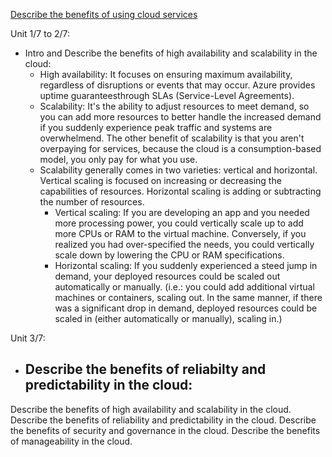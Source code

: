 [Describe the benefits of using cloud services](https://learn.microsoft.com/en-us/training/modules/describe-benefits-use-cloud-services/1-introduction)

Unit 1/7 to 2/7:
  - Intro and Describe the benefits of high availability and scalability in the cloud:
    - High availability: It focuses on ensuring maximum availability, regardless of disruptions or events that may occur. Azure provides uptime guaranteesthrough SLAs (Service-Level Agreements).
    - Scalability: It's the ability to adjust resources to meet demand, so you can add more resources to better handle the increased demand if you suddenly experience peak traffic and systems are overwhelmend. The other benefit of scalability is that you aren't overpaying for services, because the cloud is a consumption-based model, you only pay for what you use.
    - Scalability generally comes in two varieties: vertical and horizontal. Vertical scaling is focused on increasing or decreasing the capabilities of resources. Horizontal scaling is adding or subtracting the number of resources.
      - Vertical scaling: If you are developing an app and you needed more processing power, you could vertically scale up to add more CPUs or RAM to the virtual machine. Conversely, if you realized you had over-specified the needs, you could vertically scale down by lowering the CPU or RAM specifications.
      - Horizontal scaling: If you suddenly experienced a steed jump in demand, your deployed resources could be scaled out automatically or manually. (i.e.: you could add additional virtual machines or containers, scaling out. In the same manner, if there was a significant drop in demand, deployed resources could be scaled in (either automatically or manually), scaling in.)
     

 Unit 3/7:
   - Describe the benefits of reliabilty and predictability in the cloud:
     -  

















Describe the benefits of high availability and scalability in the cloud.
Describe the benefits of reliability and predictability in the cloud.
Describe the benefits of security and governance in the cloud.
Describe the benefits of manageability in the cloud.
